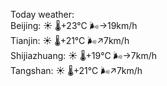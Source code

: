 Today weather:  
Beijing: ☀️ 🌡️+23°C 🌬️→19km/h  
Tianjin: ☀️ 🌡️+21°C 🌬️↗7km/h  
Shijiazhuang: ☀️ 🌡️+19°C 🌬️→7km/h  
Tangshan: ☀️ 🌡️+21°C 🌬️↗7km/h  
